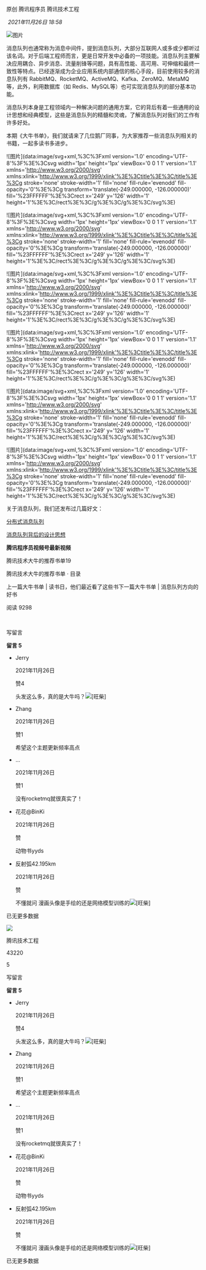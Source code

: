
原创 腾讯程序员 腾讯技术工程

 _2021年11月26日 18:58_

![图片](https://mmbiz.qpic.cn/mmbiz_gif/j3gficicyOvasIjZpiaTNIPReJVWEJf7UGpmokI3LL4NbQDb8fO48fYROmYPXUhXFN8IdDqPcI1gA6OfSLsQHxB4w/640?wx_fmt=gif&wxfrom=13&tp=wxpic)

  

消息队列也通常称为消息中间件，提到消息队列，大部分互联网人或多或少都听过该名词。对于后端工程师而言，更是日常开发中必备的一项技能。消息队列主要解决应用耦合、异步消息、流量削锋等问题，具有高性能、高可用、可伸缩和最终一致性等特点。已经逐渐成为企业应用系统内部通信的核心手段，目前使用较多的消息队列有 RabbitMQ、RocketMQ、ActiveMQ、Kafka、ZeroMQ、MetaMQ 等，此外，利用数据库（如 Redis、MySQL等）也可实现消息队列的部分基本功能。  

消息队列本身是工程领域内一种解决问题的通用方案，它的背后有着一些通用的设计思想和经典模型，这些是消息队列的精髓和灵魂，了解消息队列对我们的工作有许多好处。

本期《大牛书单》，我们就请来了几位鹅厂同事，为大家推荐一些消息队列相关的书籍，一起多读书多进步。

![图片](data:image/svg+xml,%3C%3Fxml version='1.0' encoding='UTF-8'%3F%3E%3Csvg width='1px' height='1px' viewBox='0 0 1 1' version='1.1' xmlns='http://www.w3.org/2000/svg' xmlns:xlink='http://www.w3.org/1999/xlink'%3E%3Ctitle%3E%3C/title%3E%3Cg stroke='none' stroke-width='1' fill='none' fill-rule='evenodd' fill-opacity='0'%3E%3Cg transform='translate(-249.000000, -126.000000)' fill='%23FFFFFF'%3E%3Crect x='249' y='126' width='1' height='1'%3E%3C/rect%3E%3C/g%3E%3C/g%3E%3C/svg%3E)

  

![图片](data:image/svg+xml,%3C%3Fxml version='1.0' encoding='UTF-8'%3F%3E%3Csvg width='1px' height='1px' viewBox='0 0 1 1' version='1.1' xmlns='http://www.w3.org/2000/svg' xmlns:xlink='http://www.w3.org/1999/xlink'%3E%3Ctitle%3E%3C/title%3E%3Cg stroke='none' stroke-width='1' fill='none' fill-rule='evenodd' fill-opacity='0'%3E%3Cg transform='translate(-249.000000, -126.000000)' fill='%23FFFFFF'%3E%3Crect x='249' y='126' width='1' height='1'%3E%3C/rect%3E%3C/g%3E%3C/g%3E%3C/svg%3E)

  

![图片](data:image/svg+xml,%3C%3Fxml version='1.0' encoding='UTF-8'%3F%3E%3Csvg width='1px' height='1px' viewBox='0 0 1 1' version='1.1' xmlns='http://www.w3.org/2000/svg' xmlns:xlink='http://www.w3.org/1999/xlink'%3E%3Ctitle%3E%3C/title%3E%3Cg stroke='none' stroke-width='1' fill='none' fill-rule='evenodd' fill-opacity='0'%3E%3Cg transform='translate(-249.000000, -126.000000)' fill='%23FFFFFF'%3E%3Crect x='249' y='126' width='1' height='1'%3E%3C/rect%3E%3C/g%3E%3C/g%3E%3C/svg%3E)

  

![图片](data:image/svg+xml,%3C%3Fxml version='1.0' encoding='UTF-8'%3F%3E%3Csvg width='1px' height='1px' viewBox='0 0 1 1' version='1.1' xmlns='http://www.w3.org/2000/svg' xmlns:xlink='http://www.w3.org/1999/xlink'%3E%3Ctitle%3E%3C/title%3E%3Cg stroke='none' stroke-width='1' fill='none' fill-rule='evenodd' fill-opacity='0'%3E%3Cg transform='translate(-249.000000, -126.000000)' fill='%23FFFFFF'%3E%3Crect x='249' y='126' width='1' height='1'%3E%3C/rect%3E%3C/g%3E%3C/g%3E%3C/svg%3E)

  

![图片](data:image/svg+xml,%3C%3Fxml version='1.0' encoding='UTF-8'%3F%3E%3Csvg width='1px' height='1px' viewBox='0 0 1 1' version='1.1' xmlns='http://www.w3.org/2000/svg' xmlns:xlink='http://www.w3.org/1999/xlink'%3E%3Ctitle%3E%3C/title%3E%3Cg stroke='none' stroke-width='1' fill='none' fill-rule='evenodd' fill-opacity='0'%3E%3Cg transform='translate(-249.000000, -126.000000)' fill='%23FFFFFF'%3E%3Crect x='249' y='126' width='1' height='1'%3E%3C/rect%3E%3C/g%3E%3C/g%3E%3C/svg%3E)

  

![图片](data:image/svg+xml,%3C%3Fxml version='1.0' encoding='UTF-8'%3F%3E%3Csvg width='1px' height='1px' viewBox='0 0 1 1' version='1.1' xmlns='http://www.w3.org/2000/svg' xmlns:xlink='http://www.w3.org/1999/xlink'%3E%3Ctitle%3E%3C/title%3E%3Cg stroke='none' stroke-width='1' fill='none' fill-rule='evenodd' fill-opacity='0'%3E%3Cg transform='translate(-249.000000, -126.000000)' fill='%23FFFFFF'%3E%3Crect x='249' y='126' width='1' height='1'%3E%3C/rect%3E%3C/g%3E%3C/g%3E%3C/svg%3E)

  

  

关于消息队列，我们还发布过几篇好文：

[分布式消息队列](http://mp.weixin.qq.com/s?__biz=MjM5ODYwMjI2MA==&mid=2649764745&idx=1&sn=f23434f68b7104b06b0aac9167ffe23a&chksm=becca0f289bb29e4c42e307de439eb0c01f46b8a04fbf9c098f93c79c23e47c77d29069e8c65&scene=21#wechat_redirect)

[消息队列背后的设计思想](http://mp.weixin.qq.com/s?__biz=MjM5ODYwMjI2MA==&mid=2649762890&idx=1&sn=191f88d622b67f4ff34a22b95f456ab4&chksm=beccbf3189bb362703a0e40cc63e9992a476a6d4478f6b9f11b8ab37fd949eaee6515ab721a2&scene=21#wechat_redirect)

  

**腾讯程序员视频号最新视频**

腾讯技术大牛的推荐书单19

腾讯技术大牛的推荐书单 · 目录

上一篇大牛书单 | 读书日，他们最近看了这些书下一篇大牛书单 | 消息队列方向的好书

阅读 9298

​

写留言

**留言 5**

- Jerry
    
    2021年11月26日
    
    赞4
    
    头发这么多，真的是大牛吗？![[旺柴]](https://res.wx.qq.com/mpres/zh_CN/htmledition/comm_htmledition/images/pic/common/pic_blank.gif)
    
- Zhang
    
    2021年11月26日
    
    赞1
    
    希望这个主题更新频率高点
    
- ...
    
    2021年11月26日
    
    赞1
    
    没有rocketmq就很真实了！
    
- 花花@BinKi
    
    2021年11月26日
    
    赞
    
    动物书yyds
    
- 反射弧42.195km
    
    2021年11月26日
    
    赞
    
    不懂就问 漫画头像是手绘的还是网络模型训练的![[旺柴]](https://res.wx.qq.com/mpres/zh_CN/htmledition/comm_htmledition/images/pic/common/pic_blank.gif)
    

已无更多数据

[](javacript:;)

![](http://mmbiz.qpic.cn/sz_mmbiz_png/j3gficicyOvauPPfL7J2AVERiaoMJy9NBIwbJE2ZRJX7FZ2Dx7IibtTwdlqYSqTZTCsXkDS2jvNF8wWJKcibxXtOHng/300?wx_fmt=png&wxfrom=18)

腾讯技术工程

43220

5

写留言

**留言 5**

- Jerry
    
    2021年11月26日
    
    赞4
    
    头发这么多，真的是大牛吗？![[旺柴]](https://res.wx.qq.com/mpres/zh_CN/htmledition/comm_htmledition/images/pic/common/pic_blank.gif)
    
- Zhang
    
    2021年11月26日
    
    赞1
    
    希望这个主题更新频率高点
    
- ...
    
    2021年11月26日
    
    赞1
    
    没有rocketmq就很真实了！
    
- 花花@BinKi
    
    2021年11月26日
    
    赞
    
    动物书yyds
    
- 反射弧42.195km
    
    2021年11月26日
    
    赞
    
    不懂就问 漫画头像是手绘的还是网络模型训练的![[旺柴]](https://res.wx.qq.com/mpres/zh_CN/htmledition/comm_htmledition/images/pic/common/pic_blank.gif)
    

已无更多数据